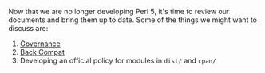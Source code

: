 Now that we are no longer developing Perl 5, it's time to review our documents and bring them up to date. Some of the things we might want to discuss are:

1. [Governance](https://github.com/Perl/perl5/blob/blead/pod/perlpolicy.pod#governance)
1. [Back Compat](https://github.com/Perl/perl5/blob/blead/pod/perlpolicy.pod#backward-compatibility-and-deprecation)
1. Developing an official policy for modules in `dist/` and `cpan/`